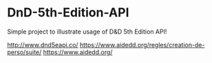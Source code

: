 # DnD-5th-Edition-API

Simple project to illustrate usage of D&D 5th Edition API!

http://www.dnd5eapi.co/
https://www.aidedd.org/regles/creation-de-perso/suite/
https://www.aidedd.org/

